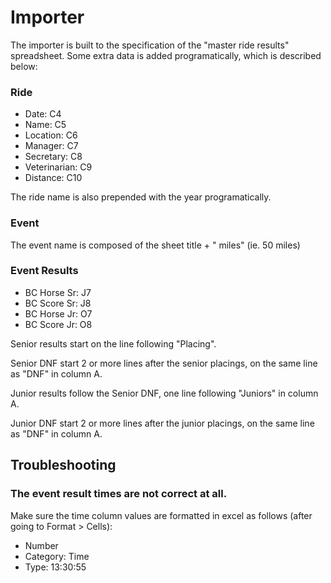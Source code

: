 Importer
========

The importer is built to the specification of the "master ride results" spreadsheet. Some extra data is added programatically, which is described below:

### **Ride**
- Date: C4
- Name: C5
- Location: C6
- Manager: C7
- Secretary: C8
- Veterinarian: C9
- Distance: C10

The ride name is also prepended with the year programatically.

### **Event**
The event name is composed of the sheet title + " miles" (ie. 50 miles)

### **Event Results**
- BC Horse Sr: J7
- BC Score Sr: J8
- BC Horse Jr: O7
- BC Score Jr: O8

Senior results start on the line following "Placing".

Senior DNF start 2 or more lines after the senior placings, on the same line as "DNF" in column A.

Junior results follow the Senior DNF, one line following "Juniors" in column A.

Junior DNF start 2 or more lines after the junior placings, on the same line as "DNF" in column A.


Troubleshooting
---------------
### **The event result times are not correct at all.**

Make sure the time column values are formatted in excel as follows (after going to Format > Cells):

- Number
- Category: Time
- Type: 13:30:55



